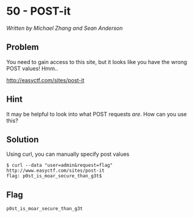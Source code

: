 # 50 - POST-it

*Written by Michael Zhang and Sean Anderson*

## Problem

You need to gain access to this site, but it looks like you have the wrong POST values! Hmm..

http://easyctf.com/sites/post-it

## Hint

It may be helpful to look into what POST requests *are*. How can you use this?

## Solution

Using curl, you can manually specify post values

```
$ curl --data "user=admin&request=flag" http://www.easyctf.com/sites/post-it
flag: p0st_is_moar_secure_than_g3t$
```

## Flag

`p0st_is_moar_secure_than_g3t`
